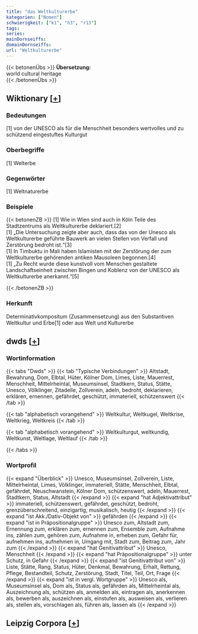 ```yaml
---
title: "das Weltkulturerbe"
kategorien: ["Nomen"]
schwierigkeit: ["k1", "h3", "r13"]
tags:
series:
mainDornseiffs:
domainDornseiffs:
url: "Weltkulturerbe"
---
```


{{< betonenÜbs >}}
**Übersetzung:**  
world cultural heritage  
{{< /betonenÜbs >}}

## Wiktionary [[+](https://de.wiktionary.org/wiki/Weltkulturerbe)]

### Bedeutungen
[1] von der UNESCO als für die Menschheit besonders wertvolles und zu schützend eingestuftes Kulturgut  

### Oberbegriffe
[1] Welterbe  

### Gegenwörter
[1] Weltnaturerbe  

### Beispiele
{{< betonenZB >}}
[1] Wie in Wien sind auch in Köln Teile des Stadtzentrums als Weltkulturerbe deklariert.[2]  
[1] „Die Untersuchung zeigte aber auch, dass das von der Unesco als Weltkulturerbe geführte Bauwerk an vielen Stellen von Verfall und Zerstörung bedroht ist.“[3]  
[1] In Timbuktu in Mali haben Islamisten mit der Zerstörung der zum Weltkulturerbe gehörenden antiken Mausoleen begonnen.[4]  
[1] „Zu Recht wurde diese kunstvoll vom Menschen gestaltete Landschaftseinheit zwischen Bingen und Koblenz von der UNESCO als Weltkulturerbe anerkannt.“[5]  

{{< /betonenZB >}}
### Herkunft
Determinativkompositum (Zusammensetzung) aus den Substantiven Weltkultur und Erbe[1] oder aus Welt und Kulturerbe  



## dwds [[+](https://www.dwds.de/wb/Weltkulturerbe)]

### Wortinformation
{{< tabs "Dwds" >}}
{{< tab "Typische Verbindungen" >}}
Altstadt, Bewahrung, Dom, Elbtal, Hüter, Kölner Dom, Limes, Liste, Mauerrest, Menschheit, Mittelrheintal, Museumsinsel, Stadtkern, Status, Stätte, Unesco, Völklinger, Zitadelle, Zollverein, adeln, bedroht, deklarieren, erklären, ernennen, gefährdet, geschützt, immateriell, schützenswert
{{< /tab >}}

{{< tab "alphabetisch vorangehend" >}}
Weltkultur, Weltkugel, Weltkrise, Weltkrieg, Weltkreis
{{< /tab >}}

{{< tab "alphabetisch vorangehend" >}}
Weltkulturgut, weltkundig, Weltkunst, Weltlage, Weltlauf
{{< /tab >}}

{{< /tabs >}}

### Wortprofil
{{< expand "Überblick" >}} Unesco, Museumsinsel, Zollverein, Liste, Mittelrheintal, Limes, Völklinger, immateriell, Stätte, Menschheit, Elbtal, gefährdet, Neuschwanstein, Kölner Dom, schützenswert, adeln, Mauerrest, Stadtkern, Status, Altstadt {{< /expand >}}
{{< expand "hat Adjektivattribut" >}} immateriell, schützenswert, gefährdet, geschützt, bedroht, grenzüberschreitend, einzigartig, musikalisch, heutig {{< /expand >}}
{{< expand "ist Akk./Dativ-Objekt von" >}} gefährden {{< /expand >}}
{{< expand "ist in Präpositionalgruppe" >}} Unesco zum, Altstadt zum, Ernennung zum, erklären zum, ernennen zum, Ensemble zum, Aufnahme ins, zählen zum, gehören zum, Aufnahme in, erheben zum, Gefahr für, aufnehmen ins, aufnehmen in, Umgang mit, Stadt zum, Beitrag zum, Jahr zum {{< /expand >}}
{{< expand "hat Genitivattribut" >}} Unesco, Menschheit {{< /expand >}}
{{< expand "hat Präpositionalgruppe" >}} unter Schutz, in Gefahr {{< /expand >}}
{{< expand "ist Genitivattribut von" >}} Liste, Stätte, Rang, Status, Hüter, Denkmal, Bewahrung, Erhalt, Rettung, Pflege, Bestandteil, Schutz, Zerstörung, Stadt, Titel, Teil, Ort, Frage {{< /expand >}}
{{< expand "ist in vergl. Wortgruppe" >}} Unesco als, Museumsinsel als, Dom als, Status als, gefährden als, Mittelrheintal als, Auszeichnung als, schützen als, anmelden als, eintragen als, anerkennen als, bewerben als, auszeichnen als, einstufen als, ausweisen als, verlieren als, stellen als, vorschlagen als, führen als, lassen als {{< /expand >}}

## Leipzig Corpora [[+](https://corpora.uni-leipzig.de/en/res?word=Weltkulturerbe&corpusId=deu_newscrawl-public_2018)]

